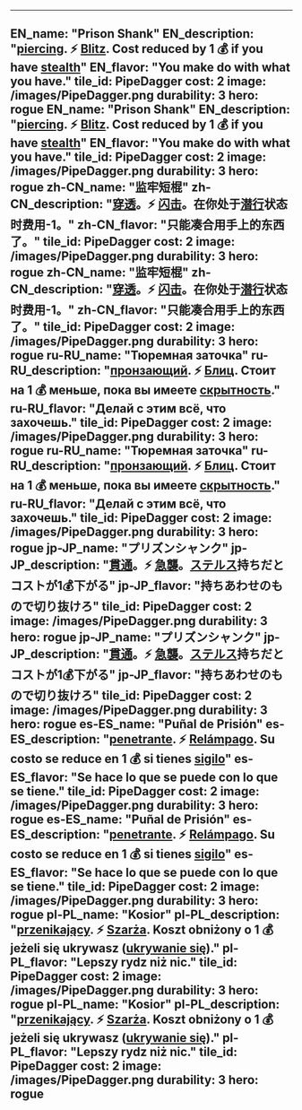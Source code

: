 ---

EN_name: "Prison Shank"
EN_description: "<u>piercing</u>.  ⚡️ <u>Blitz</u>. Cost reduced by 1 💰 if you have <u>stealth</u>"
EN_flavor: "You make do with what you have."
tile_id: PipeDagger
cost: 2
image: /images/PipeDagger.png
durability: 3
hero: rogue
EN_name: "Prison Shank"
EN_description: "<u>piercing</u>.  ⚡️ <u>Blitz</u>. Cost reduced by 1 💰 if you have <u>stealth</u>"
EN_flavor: "You make do with what you have."
tile_id: PipeDagger
cost: 2
image: /images/PipeDagger.png
durability: 3
hero: rogue
zh-CN_name: "监牢短棍"
zh-CN_description: "<u>穿透</u>。⚡️ <u>闪击</u>。在你处于<u>潜行</u>状态时费用-1。"
zh-CN_flavor: "只能凑合用手上的东西了。"
tile_id: PipeDagger
cost: 2
image: /images/PipeDagger.png
durability: 3
hero: rogue
zh-CN_name: "监牢短棍"
zh-CN_description: "<u>穿透</u>。⚡️ <u>闪击</u>。在你处于<u>潜行</u>状态时费用-1。"
zh-CN_flavor: "只能凑合用手上的东西了。"
tile_id: PipeDagger
cost: 2
image: /images/PipeDagger.png
durability: 3
hero: rogue
ru-RU_name: "Тюремная заточка"
ru-RU_description: "<u>пронзающий</u>. ⚡️ <u>Блиц</u>. Стоит на 1 💰 меньше, пока вы имеете <u>скрытность</u>."
ru-RU_flavor: "Делай с этим всё, что захочешь."
tile_id: PipeDagger
cost: 2
image: /images/PipeDagger.png
durability: 3
hero: rogue
ru-RU_name: "Тюремная заточка"
ru-RU_description: "<u>пронзающий</u>. ⚡️ <u>Блиц</u>. Стоит на 1 💰 меньше, пока вы имеете <u>скрытность</u>."
ru-RU_flavor: "Делай с этим всё, что захочешь."
tile_id: PipeDagger
cost: 2
image: /images/PipeDagger.png
durability: 3
hero: rogue
jp-JP_name: "プリズンシャンク"
jp-JP_description: "<u>貫通</u>。⚡️ <u>急襲</u>。<u>ステルス</u>持ちだとコストが1💰下がる"
jp-JP_flavor: "持ちあわせのもので切り抜けろ"
tile_id: PipeDagger
cost: 2
image: /images/PipeDagger.png
durability: 3
hero: rogue
jp-JP_name: "プリズンシャンク"
jp-JP_description: "<u>貫通</u>。⚡️ <u>急襲</u>。<u>ステルス</u>持ちだとコストが1💰下がる"
jp-JP_flavor: "持ちあわせのもので切り抜けろ"
tile_id: PipeDagger
cost: 2
image: /images/PipeDagger.png
durability: 3
hero: rogue
es-ES_name: "Puñal de Prisión"
es-ES_description: "<u>penetrante</u>. ⚡️ <u>Relámpago</u>. Su costo se reduce en 1 💰 si tienes <u>sigilo</u>"
es-ES_flavor: "Se hace lo que se puede con lo que se tiene."
tile_id: PipeDagger
cost: 2
image: /images/PipeDagger.png
durability: 3
hero: rogue
es-ES_name: "Puñal de Prisión"
es-ES_description: "<u>penetrante</u>. ⚡️ <u>Relámpago</u>. Su costo se reduce en 1 💰 si tienes <u>sigilo</u>"
es-ES_flavor: "Se hace lo que se puede con lo que se tiene."
tile_id: PipeDagger
cost: 2
image: /images/PipeDagger.png
durability: 3
hero: rogue
pl-PL_name: "Kosior"
pl-PL_description: "<u>przenikający</u>. ⚡️ <u>Szarża</u>. Koszt obniżony o 1 💰 jeżeli się ukrywasz (<u>ukrywanie się</u>)."
pl-PL_flavor: "Lepszy rydz niż nic."
tile_id: PipeDagger
cost: 2
image: /images/PipeDagger.png
durability: 3
hero: rogue
pl-PL_name: "Kosior"
pl-PL_description: "<u>przenikający</u>. ⚡️ <u>Szarża</u>. Koszt obniżony o 1 💰 jeżeli się ukrywasz (<u>ukrywanie się</u>)."
pl-PL_flavor: "Lepszy rydz niż nic."
tile_id: PipeDagger
cost: 2
image: /images/PipeDagger.png
durability: 3
hero: rogue
---